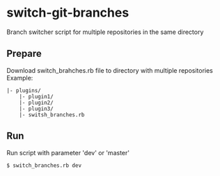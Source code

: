 # switch-git-branches
Branch switcher script for multiple repositories in the same directory

## Prepare

Download switch_brahches.rb file to directory with multiple repositories
Example:
```
|- plugins/
    |- plugin1/
    |- plugin2/
    |- plugin3/
    |- switsh_branches.rb
```

## Run
Run script with parameter 'dev' or 'master'
```
$ switch_branches.rb dev
```
